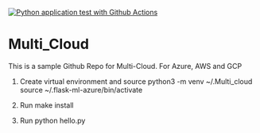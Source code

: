 [![Python application test with Github Actions](https://github.com/VijiKaushik/Multi_Cloud/actions/workflows/blank.yml/badge.svg)](https://github.com/VijiKaushik/Multi_Cloud/actions/workflows/blank.yml)



# Multi_Cloud
This is a sample Github Repo for Multi-Cloud. For Azure, AWS and GCP
1. Create virtual environment and source
    python3 -m venv ~/.Multi_cloud
    source ~/.flask-ml-azure/bin/activate
2. Run make install

3. Run python hello.py

